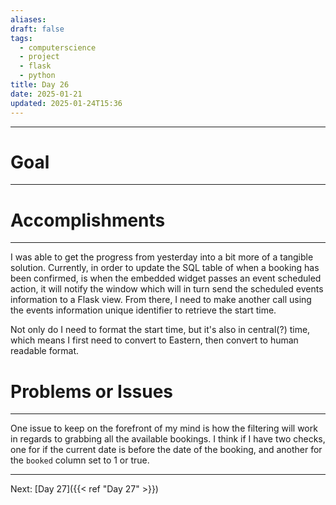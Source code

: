 ```yaml
---
aliases: 
draft: false
tags:
  - computerscience
  - project
  - flask
  - python
title: Day 26
date: 2025-01-21
updated: 2025-01-24T15:36
---
```


-------------------------------------------------------------------------------


# Goal
---



# Accomplishments
---
I was able to get the progress from yesterday into a bit more of a tangible solution. Currently, in order to update the SQL table of when a booking has been confirmed, is when the embedded widget passes an event scheduled action, it will notify the window which will in turn send the scheduled events information to a Flask view. From there, I need to make another call using the events information unique identifier to retrieve the start time.

Not only do I need to format the start time, but it's also in central(?) time, which means I first need to convert to Eastern, then convert to human readable format. 


# Problems or Issues
---

One issue to keep on the forefront of my mind is how the filtering will work in regards to grabbing all the available bookings. I think if I have two checks, one for if the current date is before the date of the booking, and another for the `booked` column set to 1 or true. 



---
Next: 
[Day 27]({{< ref "Day 27" >}}) 
